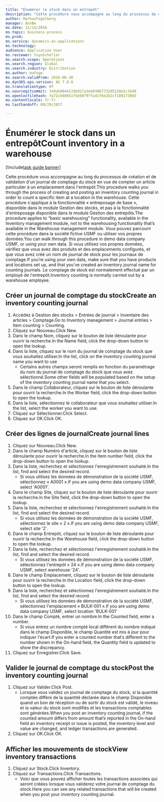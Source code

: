```yaml
---
title: "Énumérer le stock dans un entrepôt"
description: "Cette procédure vous accompagne au long du processus de création et de validation d'un journal de comptage du stock en vue de compter un article particulier à un emplacement dans l'entrepôt."
author: MarkusFogelberg
manager: AnnBe
ms.date: 11/14/2016
ms.topic: business-process
ms.prod: 
ms.service: dynamics-ax-applications
ms.technology: 
audience: Application User
ms.reviewer: YuyuScheller
ms.search.scope: Operations
ms.search.region: Global
ms.search.industry: Distribution
ms.author: mafoge
ms.search.validFrom: 2016-06-30
ms.dyn365.ops.version: AX 7.0.0
ms.translationtype: HT
ms.sourcegitcommit: 7e0a5d044133b917a3eb9386773205218e5c1b40
ms.openlocfilehash: fa72cb0d651f5e60797fa41f6e2b2cf1891730b5
ms.contentlocale: fr-fr
ms.lasthandoff: 09/29/2017

---
```

# <a name="count-inventory-in-a-warehouse"></a><span data-ttu-id="88063-103">Énumérer le stock dans un entrepôt</span><span class="sxs-lookup"><span data-stu-id="88063-103">Count inventory in a warehouse</span></span>

[!include[task guide banner](../../includes/task-guide-banner.md)]

<span data-ttu-id="88063-104">Cette procédure vous accompagne au long du processus de création et de validation d'un journal de comptage du stock en vue de compter un article particulier à un emplacement dans l'entrepôt.</span><span class="sxs-lookup"><span data-stu-id="88063-104">This procedure walks you through the process of creating and posting an inventory counting journal in order to count a specific item at a location in the warehouse.</span></span> <span data-ttu-id="88063-105">Cette procédure s'applique à la fonctionnalité « entreposage de base », disponible dans le module Gestion des stocks, et pas à la fonctionnalité d'entreposage disponible dans le module Gestion des entrepôts.</span><span class="sxs-lookup"><span data-stu-id="88063-105">The procedure applies to “basic warehousing” functionality, available in the Inventory management module, not to the warehousing functionality that’s available in the Warehouse management module.</span></span> <span data-ttu-id="88063-106">Vous pouvez parcourir cette procédure dans la société fictive USMF ou utiliser vos propres données.</span><span class="sxs-lookup"><span data-stu-id="88063-106">You can walk through this procedure in demo data company USMF, or using your own data.</span></span> <span data-ttu-id="88063-107">Si vous utilisez vos propres données, vérifiez que vous avez des produits et des emplacements configurés, et que vous avez créé un nom de journal de stock pour les journaux de comptage.</span><span class="sxs-lookup"><span data-stu-id="88063-107">If you’re using your own data, make sure that you have products and locations set up, and that you’ve created an inventory journal name for counting journals.</span></span> <span data-ttu-id="88063-108">Le comptage de stock est normalement effectué par un employé de l'entrepôt.</span><span class="sxs-lookup"><span data-stu-id="88063-108">Inventory counting is normally carried out by a warehouse employee.</span></span>


## <a name="create-an-inventory-counting-journal"></a><span data-ttu-id="88063-109">Créer un journal de comptage du stock</span><span class="sxs-lookup"><span data-stu-id="88063-109">Create an inventory counting journal</span></span>
1. <span data-ttu-id="88063-110">Accédez à Gestion des stocks > Entrées de journal > Inventaire des articles > Comptage.</span><span class="sxs-lookup"><span data-stu-id="88063-110">Go to Inventory management > Journal entries > Item counting > Counting.</span></span>
2. <span data-ttu-id="88063-111">Cliquez sur Nouveau.</span><span class="sxs-lookup"><span data-stu-id="88063-111">Click New.</span></span>
3. <span data-ttu-id="88063-112">Dans le champ Nom, cliquez sur le bouton de liste déroulante pour ouvrir la recherche.</span><span class="sxs-lookup"><span data-stu-id="88063-112">In the Name field, click the drop-down button to open the lookup.</span></span>
4. <span data-ttu-id="88063-113">Dans la liste, cliquez sur le nom du journal de comptage du stock que vous souhaitez utiliser.</span><span class="sxs-lookup"><span data-stu-id="88063-113">In the list, click on the inventory counting journal name you want to use</span></span>
    * <span data-ttu-id="88063-114">Certains autres champs seront remplis en fonction du paramétrage du nom du journal de comptage du stock que vous avez sélectionné.</span><span class="sxs-lookup"><span data-stu-id="88063-114">Some other fields will be populated based on the setup of the inventory counting journal name that you select.</span></span>  
5. <span data-ttu-id="88063-115">Dans le champ Collaborateur, cliquez sur le bouton de liste déroulante pour ouvrir la recherche.</span><span class="sxs-lookup"><span data-stu-id="88063-115">In the Worker field, click the drop-down button to open the lookup.</span></span>
6. <span data-ttu-id="88063-116">Dans la liste, sélectionnez le collaborateur que vous souhaitez utiliser.</span><span class="sxs-lookup"><span data-stu-id="88063-116">In the list, select the worker you want to use.</span></span>
7. <span data-ttu-id="88063-117">Cliquez sur Sélectionner.</span><span class="sxs-lookup"><span data-stu-id="88063-117">Click Select.</span></span>
8. <span data-ttu-id="88063-118">Cliquez sur OK.</span><span class="sxs-lookup"><span data-stu-id="88063-118">Click OK.</span></span>

## <a name="create-journal-lines"></a><span data-ttu-id="88063-119">Créer des lignes de journal</span><span class="sxs-lookup"><span data-stu-id="88063-119">Create journal lines</span></span>
1. <span data-ttu-id="88063-120">Cliquez sur Nouveau.</span><span class="sxs-lookup"><span data-stu-id="88063-120">Click New.</span></span>
2. <span data-ttu-id="88063-121">Dans le champ Numéro d'article, cliquez sur le bouton de liste déroulante pour ouvrir la recherche.</span><span class="sxs-lookup"><span data-stu-id="88063-121">In the Item number field, click the drop-down button to open the lookup.</span></span>
3. <span data-ttu-id="88063-122">Dans la liste, recherchez et sélectionnez l'enregistrement souhaité.</span><span class="sxs-lookup"><span data-stu-id="88063-122">In the list, find and select the desired record.</span></span>
    * <span data-ttu-id="88063-123">Si vous utilisez les données de démonstration de la société USMF, sélectionnez « A0001 ».</span><span class="sxs-lookup"><span data-stu-id="88063-123">If you are using demo data company USMF, select 'A0001'.</span></span>  
4. <span data-ttu-id="88063-124">Dans le champ Site, cliquez sur le bouton de liste déroulante pour ouvrir la recherche.</span><span class="sxs-lookup"><span data-stu-id="88063-124">In the Site field, click the drop-down button to open the lookup.</span></span>
5. <span data-ttu-id="88063-125">Dans la liste, recherchez et sélectionnez l'enregistrement souhaité.</span><span class="sxs-lookup"><span data-stu-id="88063-125">In the list, find and select the desired record.</span></span>
    * <span data-ttu-id="88063-126">Si vous utilisez les données de démonstration de la société USMF, sélectionnez le site « 2 ».</span><span class="sxs-lookup"><span data-stu-id="88063-126">If you are using demo data company USMF, select site '2'.</span></span>  
6. <span data-ttu-id="88063-127">Dans le champ Entrepôt, cliquez sur le bouton de liste déroulante pour ouvrir la recherche.</span><span class="sxs-lookup"><span data-stu-id="88063-127">In the Warehouse field, click the drop-down button to open the lookup.</span></span>
7. <span data-ttu-id="88063-128">Dans la liste, recherchez et sélectionnez l'enregistrement souhaité.</span><span class="sxs-lookup"><span data-stu-id="88063-128">In the list, find and select the desired record.</span></span>
    * <span data-ttu-id="88063-129">Si vous utilisez les données de démonstration de la société USMF, sélectionnez l'entrepôt « 24 ».</span><span class="sxs-lookup"><span data-stu-id="88063-129">If you are using demo data company USMF, select warehouse '24'.</span></span>  
8. <span data-ttu-id="88063-130">Dans le champ Emplacement, cliquez sur le bouton de liste déroulante pour ouvrir la recherche.</span><span class="sxs-lookup"><span data-stu-id="88063-130">In the Location field, click the drop-down button to open the lookup.</span></span>
9. <span data-ttu-id="88063-131">Dans la liste, recherchez et sélectionnez l'enregistrement souhaité.</span><span class="sxs-lookup"><span data-stu-id="88063-131">In the list, find and select the desired record.</span></span>
    * <span data-ttu-id="88063-132">Si vous utilisez les données de démonstration de la société USMF, sélectionnez l'emplacement « BULK-001 ».</span><span class="sxs-lookup"><span data-stu-id="88063-132">If you are using demo data company USMF, select location 'BULK-001'</span></span>  
10. <span data-ttu-id="88063-133">Dans le champ Compté, entrer un nombre.</span><span class="sxs-lookup"><span data-stu-id="88063-133">In the Counted field, enter a number.</span></span>
    * <span data-ttu-id="88063-134">Si vous entrez un nombre compté local différent du nombre indiqué dans le champ Disponible, le champ Quantité est mis à jour pour indiquer l'écart.</span><span class="sxs-lookup"><span data-stu-id="88063-134">If you enter a counted number that’s different to the number shown in the On-hand field, the Quantity field is updated to show the discrepancy.</span></span>  
11. <span data-ttu-id="88063-135">Cliquez sur Enregistrer.</span><span class="sxs-lookup"><span data-stu-id="88063-135">Click Save.</span></span>

## <a name="post-the-inventory-counting-journal"></a><span data-ttu-id="88063-136">Valider le journal de comptage du stock</span><span class="sxs-lookup"><span data-stu-id="88063-136">Post the inventory counting journal</span></span>
1. <span data-ttu-id="88063-137">Cliquez sur Valider.</span><span class="sxs-lookup"><span data-stu-id="88063-137">Click Post.</span></span>
    * <span data-ttu-id="88063-138">Lorsque vous validez un journal de comptage du stock, si la quantité comptée diffère de la quantité déclarée dans le champ Disponible quand un bon de réception ou de sortir du stock est validé, le niveau et la valeur du stock sont modifiés et les transactions comptables sont générées.</span><span class="sxs-lookup"><span data-stu-id="88063-138">When you post an inventory counting journal, if the counted amount differs from amount that’s reported in the On-hand field an inventory receipt or issue is posted, the inventory level and value are changed, and ledger transactions are generated.</span></span>  
2. <span data-ttu-id="88063-139">Cliquez sur OK.</span><span class="sxs-lookup"><span data-stu-id="88063-139">Click OK.</span></span>

## <a name="view-inventory-transactions"></a><span data-ttu-id="88063-140">Afficher les mouvements de stock</span><span class="sxs-lookup"><span data-stu-id="88063-140">View inventory transactions</span></span>
1. <span data-ttu-id="88063-141">Cliquez sur Stock.</span><span class="sxs-lookup"><span data-stu-id="88063-141">Click Inventory.</span></span>
2. <span data-ttu-id="88063-142">Cliquez sur Transactions.</span><span class="sxs-lookup"><span data-stu-id="88063-142">Click Transactions.</span></span>
    * <span data-ttu-id="88063-143">Voici que vous pouvez afficher toutes les transactions associées qui seront créées lorsque vous validerez votre journal de comptage du stock.</span><span class="sxs-lookup"><span data-stu-id="88063-143">Here you can see any related transactions that will be created when you post your inventory counting journal.</span></span>   

